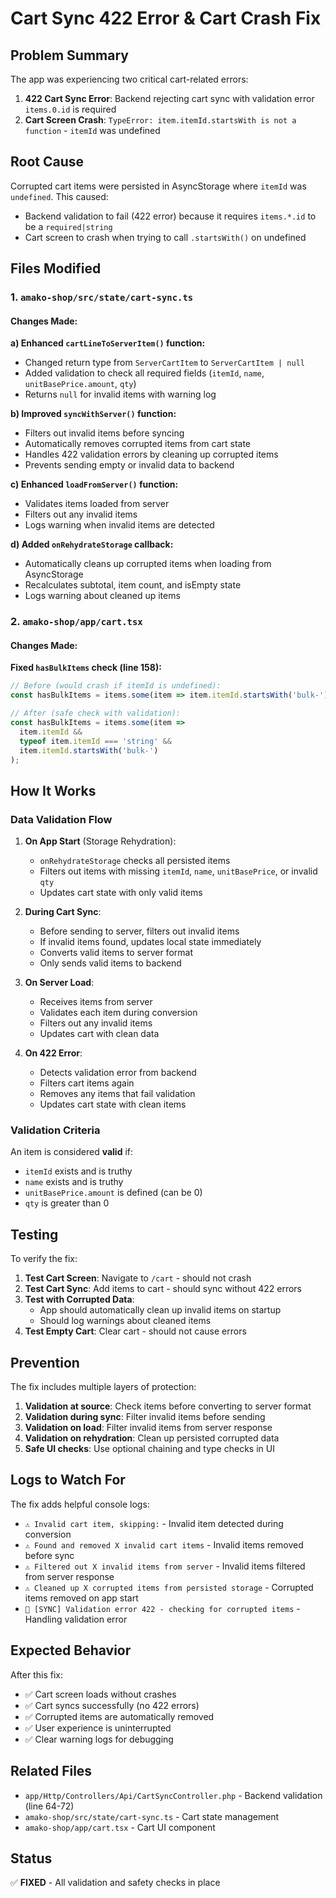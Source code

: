 # Cart Sync 422 Error & Cart Crash Fix

## Problem Summary

The app was experiencing two critical cart-related errors:

1. **422 Cart Sync Error**: Backend rejecting cart sync with validation error `items.0.id` is required
2. **Cart Screen Crash**: `TypeError: item.itemId.startsWith is not a function` - `itemId` was undefined

## Root Cause

Corrupted cart items were persisted in AsyncStorage where `itemId` was `undefined`. This caused:
- Backend validation to fail (422 error) because it requires `items.*.id` to be a `required|string`
- Cart screen to crash when trying to call `.startsWith()` on undefined

## Files Modified

### 1. `amako-shop/src/state/cart-sync.ts`

#### Changes Made:

**a) Enhanced `cartLineToServerItem()` function:**
- Changed return type from `ServerCartItem` to `ServerCartItem | null`
- Added validation to check all required fields (`itemId`, `name`, `unitBasePrice.amount`, `qty`)
- Returns `null` for invalid items with warning log

**b) Improved `syncWithServer()` function:**
- Filters out invalid items before syncing
- Automatically removes corrupted items from cart state
- Handles 422 validation errors by cleaning up corrupted items
- Prevents sending empty or invalid data to backend

**c) Enhanced `loadFromServer()` function:**
- Validates items loaded from server
- Filters out any invalid items
- Logs warning when invalid items are detected

**d) Added `onRehydrateStorage` callback:**
- Automatically cleans up corrupted items when loading from AsyncStorage
- Recalculates subtotal, item count, and isEmpty state
- Logs warning about cleaned up items

### 2. `amako-shop/app/cart.tsx`

#### Changes Made:

**Fixed `hasBulkItems` check (line 158):**
```typescript
// Before (would crash if itemId is undefined):
const hasBulkItems = items.some(item => item.itemId.startsWith('bulk-'));

// After (safe check with validation):
const hasBulkItems = items.some(item => 
  item.itemId && 
  typeof item.itemId === 'string' && 
  item.itemId.startsWith('bulk-')
);
```

## How It Works

### Data Validation Flow

1. **On App Start** (Storage Rehydration):
   - `onRehydrateStorage` checks all persisted items
   - Filters out items with missing `itemId`, `name`, `unitBasePrice`, or invalid `qty`
   - Updates cart state with only valid items

2. **During Cart Sync**:
   - Before sending to server, filters out invalid items
   - If invalid items found, updates local state immediately
   - Converts valid items to server format
   - Only sends valid items to backend

3. **On Server Load**:
   - Receives items from server
   - Validates each item during conversion
   - Filters out any invalid items
   - Updates cart with clean data

4. **On 422 Error**:
   - Detects validation error from backend
   - Filters cart items again
   - Removes any items that fail validation
   - Updates cart state with clean items

### Validation Criteria

An item is considered **valid** if:
- `itemId` exists and is truthy
- `name` exists and is truthy
- `unitBasePrice.amount` is defined (can be 0)
- `qty` is greater than 0

## Testing

To verify the fix:

1. **Test Cart Screen**: Navigate to `/cart` - should not crash
2. **Test Cart Sync**: Add items to cart - should sync without 422 errors
3. **Test with Corrupted Data**: 
   - App should automatically clean up invalid items on startup
   - Should log warnings about cleaned items
4. **Test Empty Cart**: Clear cart - should not cause errors

## Prevention

The fix includes multiple layers of protection:

1. **Validation at source**: Check items before converting to server format
2. **Validation during sync**: Filter invalid items before sending
3. **Validation on load**: Filter invalid items from server response
4. **Validation on rehydration**: Clean up persisted corrupted data
5. **Safe UI checks**: Use optional chaining and type checks in UI

## Logs to Watch For

The fix adds helpful console logs:

- `⚠️ Invalid cart item, skipping:` - Invalid item detected during conversion
- `⚠️ Found and removed X invalid cart items` - Invalid items removed before sync
- `⚠️ Filtered out X invalid items from server` - Invalid items filtered from server response
- `⚠️ Cleaned up X corrupted items from persisted storage` - Corrupted items removed on app start
- `🛒 [SYNC] Validation error 422 - checking for corrupted items` - Handling validation error

## Expected Behavior

After this fix:
- ✅ Cart screen loads without crashes
- ✅ Cart syncs successfully (no 422 errors)
- ✅ Corrupted items are automatically removed
- ✅ User experience is uninterrupted
- ✅ Clear warning logs for debugging

## Related Files

- `app/Http/Controllers/Api/CartSyncController.php` - Backend validation (line 64-72)
- `amako-shop/src/state/cart-sync.ts` - Cart state management
- `amako-shop/app/cart.tsx` - Cart UI component

## Status

✅ **FIXED** - All validation and safety checks in place


